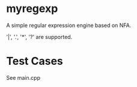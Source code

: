 # myregexp

A simple regular expression engine based on NFA. 

'|', '.', '*', '?' are supported.

# Test Cases

See main.cpp

